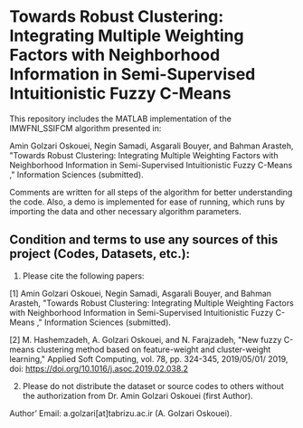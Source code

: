 # Towards Robust Clustering: Integrating Multiple Weighting Factors with Neighborhood Information in Semi-Supervised Intuitionistic Fuzzy C-Means 

This repository includes the MATLAB implementation of the IMWFNI_SSIFCM algorithm presented in:

Amin Golzari Oskouei, Negin Samadi, Asgarali Bouyer, and Bahman Arasteh, "Towards Robust Clustering: Integrating Multiple Weighting Factors with Neighborhood Information in Semi-Supervised Intuitionistic Fuzzy C-Means ," Information Sciences (submitted).

Comments are written for all steps of the algorithm for better understanding the code. Also, a demo is implemented for ease of running, which runs by importing the data and other necessary algorithm parameters.

## Condition and terms to use any sources of this project (Codes, Datasets, etc.):

1) Please cite the following papers:

[1] Amin Golzari Oskouei, Negin Samadi, Asgarali Bouyer, and Bahman Arasteh, "Towards Robust Clustering: Integrating Multiple Weighting Factors with Neighborhood Information in Semi-Supervised Intuitionistic Fuzzy C-Means ," Information Sciences (submitted).

[2] M. Hashemzadeh, A. Golzari Oskouei, and N. Farajzadeh, "New fuzzy C-means clustering method based on feature-weight and cluster-weight learning," Applied Soft Computing, vol. 78, pp. 324-345, 2019/05/01/ 2019, doi: https://doi.org/10.1016/j.asoc.2019.02.038.2

2) Please do not distribute the dataset or source codes to others without the authorization from Dr. Amin Golzari Oskouei (first Author).

Author’ Email: a.golzari[at]tabrizu.ac.ir (A. Golzari Oskouei).
